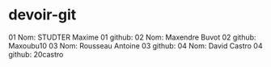 # devoir-git

01 Nom: STUDTER Maxime
01 github:
02 Nom: Maxendre Buvot
02 github: Maxoubu10
03 Nom: Rousseau Antoine
03 github:
04 Nom:  David Castro
04 github: 20castro
